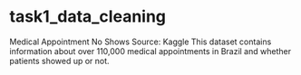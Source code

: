 # task1_data_cleaning
Medical Appointment No Shows Source: Kaggle This dataset contains information about over 110,000 medical appointments in Brazil and whether patients showed up or not.
